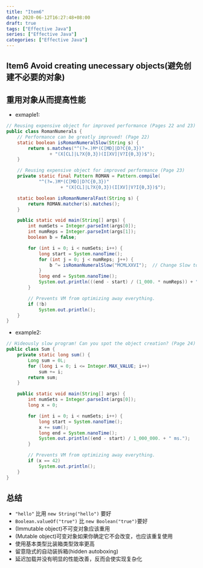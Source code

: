 ```yaml
---
title: "Item6"
date: 2020-06-12T16:27:48+08:00
draft: true
tags: ["Effective Java"]
series: ["Effective Java"]
categories: ["Effective Java"]
---
```


## Item6 Avoid creating unecessary objects(避免创建不必要的对象)


## 重用对象从而提高性能
+ exmaple1:
```java
// Reusing expensive object for improved performance (Pages 22 and 23)
public class RomanNumerals {
    // Performance can be greatly improved! (Page 22)
    static boolean isRomanNumeralSlow(String s) {
        return s.matches("^(?=.)M*(C[MD]|D?C{0,3})"
                + "(X[CL]|L?X{0,3})(I[XV]|V?I{0,3})$");
    }

    // Reusing expensive object for improved performance (Page 23)
    private static final Pattern ROMAN = Pattern.compile(
            "^(?=.)M*(C[MD]|D?C{0,3})"
                    + "(X[CL]|L?X{0,3})(I[XV]|V?I{0,3})$");

    static boolean isRomanNumeralFast(String s) {
        return ROMAN.matcher(s).matches();
    }

    public static void main(String[] args) {
        int numSets = Integer.parseInt(args[0]);
        int numReps = Integer.parseInt(args[1]);
        boolean b = false;

        for (int i = 0; i < numSets; i++) {
            long start = System.nanoTime();
            for (int j = 0; j < numReps; j++) {
                b ^= isRomanNumeralSlow("MCMLXXVI");  // Change Slow to Fast to see performance difference
            }
            long end = System.nanoTime();
            System.out.println(((end - start) / (1_000. * numReps)) + " μs.");
        }

        // Prevents VM from optimizing away everything.
        if (!b)
            System.out.println();
    }
}
```

+ example2:
```java
// Hideously slow program! Can you spot the object creation? (Page 24)
public class Sum {
    private static long sum() {
        Long sum = 0L;
        for (long i = 0; i <= Integer.MAX_VALUE; i++)
            sum += i;
        return sum;
    }

    public static void main(String[] args) {
        int numSets = Integer.parseInt(args[0]);
        long x = 0;

        for (int i = 0; i < numSets; i++) {
            long start = System.nanoTime();
            x += sum();
            long end = System.nanoTime();
            System.out.println((end - start) / 1_000_000. + " ms.");
        }

        // Prevents VM from optimizing away everything.
        if (x == 42)
            System.out.println();
    }
}
```

## 总结
+ `"hello"` 比用 `new String("hello")` 要好
+ `Boolean.valueOf("true")` 比 `new Boolean("true")`要好
+ (Immutable object)不可变对象应该重用
+ (Mutable object)可变对象如果你确定它不会改变，也应该重复使用
+ 使用基本类型比装箱类型效率更高
+ 留意隐式的自动装拆箱(hidden autoboxing)
+ 延迟加载并没有明显的性能改善，反而会使实现复杂化